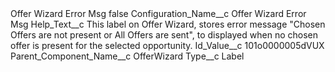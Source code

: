 <?xml version="1.0" encoding="UTF-8"?>
<CustomMetadata xmlns="http://soap.sforce.com/2006/04/metadata" xmlns:xsi="http://www.w3.org/2001/XMLSchema-instance" xmlns:xsd="http://www.w3.org/2001/XMLSchema">
    <label>Offer Wizard Error Msg</label>
    <protected>false</protected>
    <values>
        <field>Configuration_Name__c</field>
        <value xsi:type="xsd:string">Offer Wizard Error Msg</value>
    </values>
    <values>
        <field>Help_Text__c</field>
        <value xsi:type="xsd:string">This label on Offer Wizard, stores error message &quot;Chosen Offers are not present or All Offers are sent&quot;, to displayed when no chosen offer is present for the selected opportunity.</value>
    </values>
    <values>
        <field>Id_Value__c</field>
        <value xsi:type="xsd:string">101o0000005dVUX</value>
    </values>
    <values>
        <field>Parent_Component_Name__c</field>
        <value xsi:type="xsd:string">OfferWizard</value>
    </values>
    <values>
        <field>Type__c</field>
        <value xsi:type="xsd:string">Label</value>
    </values>
</CustomMetadata>
